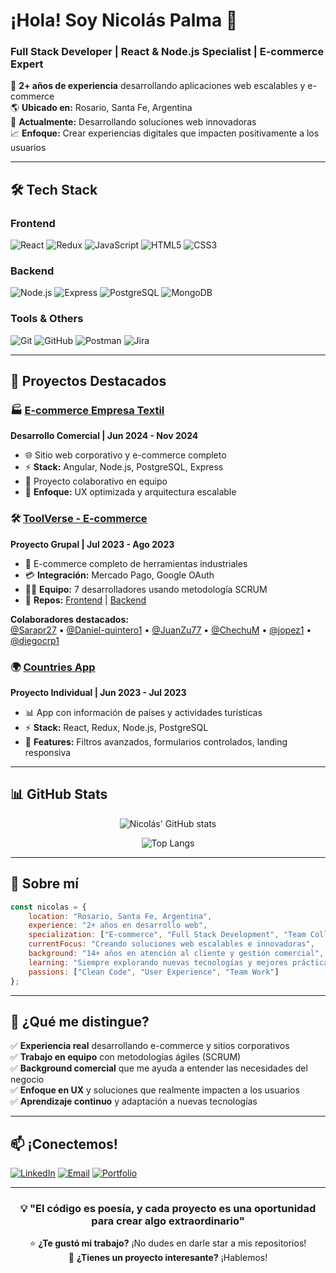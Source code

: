# ¡Hola! Soy Nicolás Palma 👋

### Full Stack Developer | React & Node.js Specialist | E-commerce Expert

🚀 **2+ años de experiencia** desarrollando aplicaciones web escalables y e-commerce  
🌎 **Ubicado en:** Rosario, Santa Fe, Argentina  
💼 **Actualmente:** Desarrollando soluciones web innovadoras  
📈 **Enfoque:** Crear experiencias digitales que impacten positivamente a los usuarios

---

## 🛠️ Tech Stack

### Frontend
![React](https://img.shields.io/badge/-React-61DAFB?style=flat-square&logo=react&logoColor=white)
![Redux](https://img.shields.io/badge/-Redux-764ABC?style=flat-square&logo=redux&logoColor=white)
![JavaScript](https://img.shields.io/badge/-JavaScript-F7DF1E?style=flat-square&logo=javascript&logoColor=black)
![HTML5](https://img.shields.io/badge/-HTML5-E34F26?style=flat-square&logo=html5&logoColor=white)
![CSS3](https://img.shields.io/badge/-CSS3-1572B6?style=flat-square&logo=css3&logoColor=white)

### Backend
![Node.js](https://img.shields.io/badge/-Node.js-339933?style=flat-square&logo=node.js&logoColor=white)
![Express](https://img.shields.io/badge/-Express-000000?style=flat-square&logo=express&logoColor=white)
![PostgreSQL](https://img.shields.io/badge/-PostgreSQL-336791?style=flat-square&logo=postgresql&logoColor=white)
![MongoDB](https://img.shields.io/badge/-MongoDB-47A248?style=flat-square&logo=mongodb&logoColor=white)

### Tools & Others
![Git](https://img.shields.io/badge/-Git-F05032?style=flat-square&logo=git&logoColor=white)
![GitHub](https://img.shields.io/badge/-GitHub-181717?style=flat-square&logo=github&logoColor=white)
![Postman](https://img.shields.io/badge/-Postman-FF6C37?style=flat-square&logo=postman&logoColor=white)
![Jira](https://img.shields.io/badge/-Jira-0052CC?style=flat-square&logo=jira&logoColor=white)

---

## 🚀 Proyectos Destacados

### 🏭 [E-commerce Empresa Textil](https://github.com/tu-repo-textil) 
**Desarrollo Comercial | Jun 2024 - Nov 2024**
- 🌐 Sitio web corporativo y e-commerce completo
- ⚡ **Stack:** Angular, Node.js, PostgreSQL, Express
- 👥 Proyecto colaborativo en equipo
- 🎯 **Enfoque:** UX optimizada y arquitectura escalable

### 🛠️ [ToolVerse - E-commerce](https://github.com/ngpalma/clientToolVerse)
**Proyecto Grupal | Jul 2023 - Ago 2023**
- 🛒 E-commerce completo de herramientas industriales
- 💳 **Integración:** Mercado Pago, Google OAuth
- 👨‍💻 **Equipo:** 7 desarrolladores usando metodología SCRUM
- 🔗 **Repos:** [Frontend](https://github.com/ngpalma/clientToolVerse) | [Backend](https://github.com/ngpalma/apiToolVerse)

**Colaboradores destacados:**  
[@Sarapr27](https://github.com/Sarapr27) • [@Daniel-quintero1](https://github.com/Daniel-quintero1) • [@JuanZu77](https://github.com/JuanZu77) • [@ChechuM](https://github.com/ChechuM) • [@jopez1](https://github.com/jopez1) • [@diegocrp1](https://github.com/diegocrp1)

### 🌍 [Countries App](https://github.com/ngpalma/Countries)
**Proyecto Individual | Jun 2023 - Jul 2023**
- 📊 App con información de países y actividades turísticas
- ⚡ **Stack:** React, Redux, Node.js, PostgreSQL
- 🎨 **Features:** Filtros avanzados, formularios controlados, landing responsiva

---

## 📊 GitHub Stats

<div align="center">
  
![Nicolás' GitHub stats](https://github-readme-stats.vercel.app/api?username=ngpalma&show_icons=true&theme=radical)

![Top Langs](https://github-readme-stats.vercel.app/api/top-langs/?username=ngpalma&layout=compact&theme=radical)

</div>

---

## 🌟 Sobre mí

```javascript
const nicolas = {
    location: "Rosario, Santa Fe, Argentina",
    experience: "2+ años en desarrollo web",
    specialization: ["E-commerce", "Full Stack Development", "Team Collaboration"],
    currentFocus: "Creando soluciones web escalables e innovadoras",
    background: "14+ años en atención al cliente y gestión comercial",
    learning: "Siempre explorando nuevas tecnologías y mejores prácticas",
    passions: ["Clean Code", "User Experience", "Team Work"]
};
```

---

## 🎯 ¿Qué me distingue?

✅ **Experiencia real** desarrollando e-commerce y sitios corporativos  
✅ **Trabajo en equipo** con metodologías ágiles (SCRUM)  
✅ **Background comercial** que me ayuda a entender las necesidades del negocio  
✅ **Enfoque en UX** y soluciones que realmente impacten a los usuarios  
✅ **Aprendizaje continuo** y adaptación a nuevas tecnologías  

---

## 📫 ¡Conectemos!

<div align="left">
  
[![LinkedIn](https://img.shields.io/badge/-LinkedIn-0A66C2?style=for-the-badge&logo=linkedin&logoColor=white)](https://www.linkedin.com/in/nicolas-gerardo-palma/)
[![Email](https://img.shields.io/badge/-Email-D14836?style=for-the-badge&logo=gmail&logoColor=white)](mailto:nicolasgerardopalma@gmail.com)
[![Portfolio](https://img.shields.io/badge/-Portfolio-000000?style=for-the-badge&logo=vercel&logoColor=white)](https://ngpalma.github.io/portfolio/)

</div>

---

<div align="center">
  
### 💡 "El código es poesía, y cada proyecto es una oportunidad para crear algo extraordinario"

⭐ **¿Te gustó mi trabajo?** ¡No dudes en darle star a mis repositorios!  
💬 **¿Tienes un proyecto interesante?** ¡Hablemos!

</div>
